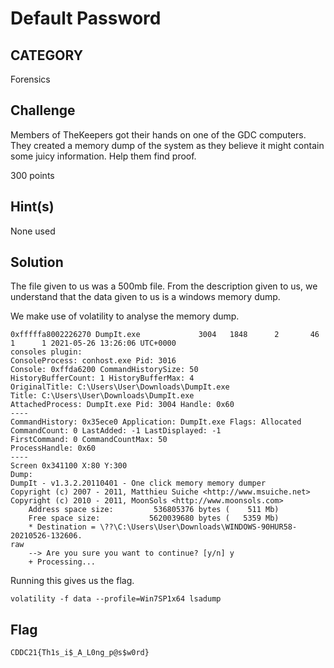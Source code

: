 # Default Password

## CATEGORY

Forensics

## Challenge

Members of TheKeepers got their hands on one of the GDC computers. They created a memory dump of the system as they believe it might contain some juicy information. Help them find proof.

300 points

## Hint(s)

None used

## Solution

The file given to us was a 500mb file. From the description given to us, we understand that the data given to us is a windows memory dump.

We make use of volatility to analyse the memory dump.

    0xfffffa8002226270 DumpIt.exe             3004   1848      2       46      1      1 2021-05-26 13:26:06 UTC+0000
    consoles plugin:
    ConsoleProcess: conhost.exe Pid: 3016
    Console: 0xffda6200 CommandHistorySize: 50
    HistoryBufferCount: 1 HistoryBufferMax: 4
    OriginalTitle: C:\Users\User\Downloads\DumpIt.exe
    Title: C:\Users\User\Downloads\DumpIt.exe
    AttachedProcess: DumpIt.exe Pid: 3004 Handle: 0x60
    ----
    CommandHistory: 0x35ece0 Application: DumpIt.exe Flags: Allocated
    CommandCount: 0 LastAdded: -1 LastDisplayed: -1
    FirstCommand: 0 CommandCountMax: 50
    ProcessHandle: 0x60
    ----
    Screen 0x341100 X:80 Y:300
    Dump:
    DumpIt - v1.3.2.20110401 - One click memory memory dumper
    Copyright (c) 2007 - 2011, Matthieu Suiche <http://www.msuiche.net>
    Copyright (c) 2010 - 2011, MoonSols <http://www.moonsols.com>
        Address space size:         536805376 bytes (    511 Mb)
        Free space size:           5620039680 bytes (   5359 Mb)
        * Destination = \??\C:\Users\User\Downloads\WINDOWS-90HUR58-20210526-132606.
    raw
        --> Are you sure you want to continue? [y/n] y
        + Processing...

Running this gives us the flag.

    volatility -f data --profile=Win7SP1x64 lsadump

## Flag

    CDDC21{Th1s_i$_A_L0ng_p@s$w0rd}
